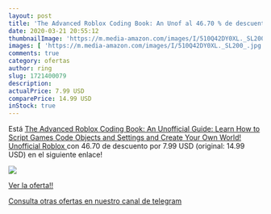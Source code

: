 ```yaml
---
layout: post
title: 'The Advanced Roblox Coding Book: An Unof al 46.70 % de descuento'
date: 2020-03-21 20:55:12
thumbnailImage: 'https://m.media-amazon.com/images/I/510Q42DY0XL._SL200_.jpg'
images: [ 'https://m.media-amazon.com/images/I/510Q42DY0XL._SL200_.jpg' ]
comments: true
category: ofertas
author: ring
slug: 1721400079
description:
actualPrice: 7.99 USD
comparePrice: 14.99 USD
inStock: true
---
```


Está [The Advanced Roblox Coding Book: An Unofficial Guide: Learn How to Script Games  Code Objects and Settings  and Create Your Own World!  Unofficial Roblox ](https://www.amazon.com/dp/1721400079/?tag=redken08-20) con 46.70 de descuento por 7.99 USD (original: 14.99 USD) en el siguiente enlace!

[![](https://m.media-amazon.com/images/I/510Q42DY0XL._SL200_.jpg)](https://www.amazon.com/dp/1721400079/?tag=redken08-20)

[Ver la oferta!!](https://www.amazon.com/dp/1721400079/?tag=redken08-20)

[Consulta otras ofertas en nuestro canal de telegram](https://t.me/s/ofertas25)
